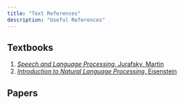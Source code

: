 ```yaml
---
title: "Text References"
description: "Useful References"
---
```


## Textbooks

1. [*Speech and Language Processing*, Jurafsky, Martin](https://web.stanford.edu/~jurafsky/slp3/)
1. [*Introduction to Natural Language Processing*, Eisenstein](https://mitpress.mit.edu/9780262042840/)
 
## Papers

